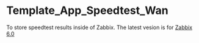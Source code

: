 # Template_App_Speedtest_Wan
To store speedtest results inside of Zabbix. The latest vesion is for [Zabbix 6.0](6.0)
